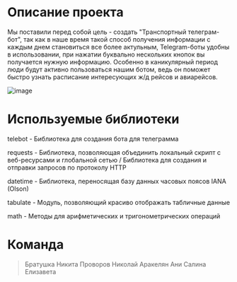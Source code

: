 # Описание проекта
Мы поставили перед собой цель - создать "Транспортный телеграм-бот", так как в наше время такой способ получения информации с каждым днем становиться все более актульным, Telegram-боты удобны в использовании, при нажатии буквально нескольких кнопок вы получается нужную информацию. Особенно в каникулярный период люди будут активно пользоваться нашим ботом, ведь он поможет быстро узнать расписание интересующих ж/д рейсов и авиарейсов. 

![image](https://github.com/deboshir12/Final_Project/assets/113095919/9c08efb6-9668-46fc-b8c0-79508462f0f7)

# Используемые библиотеки 
telebot - Библиотека для создания бота для телеграмма

requests - Библиотека, позволяющая объединить локальный скрипт с веб-ресурсами и глобальной сетью / Библиотека для создания и отправки запросов по протоколу HTTP

datetime - Библиотека, переносящая базу данных часовых поясов IANA (Olson)

tabulate - Модуль, позволяющий красиво отображать табличные данные

math - Методы для арифметических и тригонометрических операций

# Команда
> Братушка Никита
> Проворов Николай
> Аракелян Ани
> Салина Елизавета
